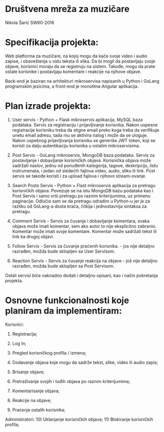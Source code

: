 # Društvena mreža za muzičare

Nikola Šarić SW60-2016

# Specifikacija projekta:

Web platforma za muzičare, na kojoj mogu da kače svoje video i audio zapise, i obaveštenja u vidu teksta ili slika. Da bi mogli da postavljaju svoje objave, korisnici moraju da se registruju na sistem. Takođe, mogu da prate ostale korisnike i postavljaju komentare i reakcije na njihove objave.

Back-end je baziran na arhitekturi mikroservisa napisanih u Python i GoLang programskim jezicima, a front-end je monolitna Angular aplikacija.

# Plan izrade projekta:

1) User servis - Python + Flask mikroservis aplikacija, MySQL baza podataka. Servis za registraciju i prijavljivanje korisnika.
Nakon uspesne registracije korisniku treba da stigne email preko koga treba da verifikuje unetu email adresu, tada mu se aktivira nalog i može da se uloguje.
Nakon uspešnog prijavljivanja korisniku se generiše JWT token, koji se koristi za dalju autentikaciju korisnika u ostalim mikroservisima.

2) Post Servis - GoLang mikroservis, MongoDB baza podataka. Servis za postavljanje i dobavljanje korisničkih objava.
Korisnička objava može sadržati naslov, jednu od ponuđenih kategorija, tagove, deskripciju, listu instrumenata, i jedan od sledećih fajlova
video, audio, sliku ili link. Post servis se takođe koristi i za upload fajlova i njihovo stream-ovanje. 

3) Search Posts Servis - Python + Flast mikroservis aplikacija za pretragu korisničkih objava. Povezuje se na istu MongoDB bazu podataka kao i Post Servis
i samo vrši pretragu po raznim kriterijumima, uz primenu paginacije. Odlučio sam se da pretragu odradim u Python-u jer je za razliku od GoLang-a dosta kraća, čitkija 
i jednostavnija sintaksa za pretragu.

4) Comment Servis - Servis za čuvanje i dobavljanje komentara, svaka objava može imati komentar, sem ako autor to nije eksplicitno zabranio.
Komentar može imati svoje komentare. Komentar može sadržati tekst ili link ka drugoj objavi.

5) Follow Servis - Servis za čuvanje praćenih korisnika. - jos nije detaljno razrađen, možda bude sklopljen sa User Servisom.

6) Reaction Servis - Servis za čuvanje reakcija na objave - još nije detaljno razrađen, možda bude sklopljen sa Post Servisom.

Ostali servisi biće naknadno dodati i detaljno opisani, kao i način pokretanja projekta.

# Osnovne funkcionalnosti koje planiram da implementiram:

Korisnici:
  1) Registracija;
  2) Log In;
  3) Pregled korisničkog profila / izmena;
  
  4) Dodavanje objava koje mogu da sadrže tekst, slike, video ili audio zapis;
  5) Brisanje objave;
  6) Pretraživanje svojih i tuđih objava po raznim kriterijumima;
  7) Komentarisanje objava;
  8) Reakcije na objave;
  9) Praćenje ostalih korisnika;
  
 Administratori:
  10) Uklanjanje korisničkih objava;
  11) Blokiranje korisničkih profila;
